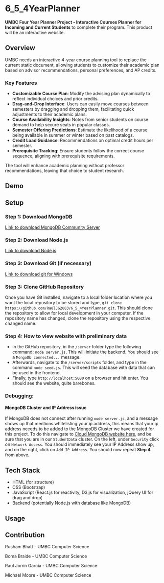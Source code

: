 # 6_5_4YearPlanner
**UMBC Four Year Planner Project - Interactive Courses Planner for Incoming and Current Students** to complete their program. This product will be an interactive website.

## Overview
UMBC needs an interactive 4-year course planning tool to replace the current static document, allowing students to customize their academic plan based on advisor recommendations, personal preferences, and AP credits.

### Key Features
* **Customizable Course Plan**: Modify the advising plan dynamically to reflect individual choices and prior credits.
* **Drag-and-Drop Interface**: Users can easily move courses between semesters by dragging and dropping them, facilitating quick adjustments to their academic plans.
* **Course Availability Insights**: Notes from senior students on course demand to help secure seats in popular classes.
* **Semester Offering Predictions**: Estimate the likelihood of a course being available in summer or winter based on past catalogs.
* **Credit Load Guidance**: Recommendations on optimal credit hours per semester.
* **Prerequisite Tracking**: Ensure students follow the correct course sequence, aligning with prerequisite requirements.

The tool will enhance academic planning without professor recommendations, leaving that choice to student research.

## Demo
## Setup
### Step 1: Download MongoDB
[Link to download MongoDB Community Server](https://www.mongodb.com/try/download/community)
### Step 2: Download Node.js
[Link to download Node.js](https://nodejs.org/en)
### Step 3: Download Git (if necessary)
[Link to download git for Windows](https://git-scm.com/downloads/win)
### Step 3: Clone GitHub Repository
Once you have Git installed, navigate to a local folder location where you want the local repository to be stored and type, ```git clone https://github.com/RaulJG2003/6_5_4YearPlanner.git```. This should clone the repository to allow for local development in your computer. If the repository name has changed, clone the repository using the respective changed name.
### Step 4: How to view website with preliminary data
* In the GitHub repository, in the ```/server``` folder type the following command: ```node server.js```. This will initiate the backend. You should see a ```MongoDb connected...``` message.
* Afterwards, navigate to the ```/server/scripts``` folder, and type in the command ```node seed.js```. This will seed the database with data that can be used in the frontend.
* Finally, type ```http://localhost:5000``` on a browser and hit enter. You should see the website, quite barebones.
### Debugging:
#### MongoDB Cluster and IP Address issue
If MongoDB does not connect after running ```node server.js```, and a message shows up that mentions whitelisting your ip address, this means that your ip address neeeds to be added to the MongoDB Cluster we have created for this project. To do this navigate to [Cloud MongoDB website here](cloud.mongodb.com), and be sure that you are in our ```StudentData``` cluster. On the left, under ```Security``` click on ```Network Access```. You should immediately see your IP Address show up, and on the right, click on ```Add IP Address```. You should now repeat **Step 4** from above.
## Tech Stack
* HTML (for structure)
* CSS (Bootstrap)
* JavaScript (React.js for reactivity, D3.js for visualization, jQuery UI for drag and drop)
* Backend (potentially Node.js with database like MongoDB)
## Usage
## Contribution
Rusham Bhatt - UMBC Computer Science

Boma Braide - UMBC Computer Science

Raul Jorrin Garcia - UMBC Computer Science

Michael Moore - UMBC Computer Science
